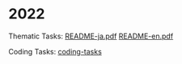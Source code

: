 # 2022

Thematic Tasks: [README-ja.pdf](README-ja.pdf) [README-en.pdf](README-en.pdf)

Coding Tasks: [coding-tasks](coding-tasks)
